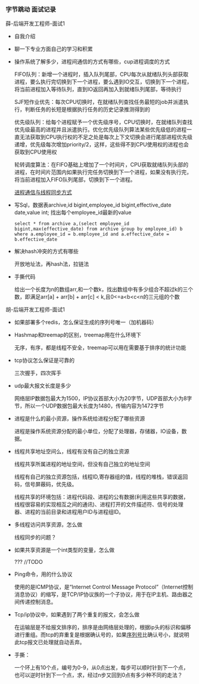 ### 字节跳动 面试记录

薛-后端开发工程师-面试1

- 自我介绍

- 聊一下专业方面自己的学习和积累

- 操作系统了解多少，进程间通信的方式有哪些，cup进程调度的方式
  
  FIFO队列：新增一个进程时，插入队列尾部，CPU每次从就绪队列头部获取进程，要么执行完切换到下一个进程，要么遇到IO交互，切换到下一个进程，将当前进程加入等待队列，直到IO返回再加入到就绪队列尾部，等待执行
  
  SJF短作业优先：每次CPU切换时，在就绪队列查找任务最短的job并派遣执行，判断任务的长短是根据执行任务的历史记录推测得到的
  
  优先级队列：给每个进程赋予一个优先级序号，CPU切换时，在就绪队列查找优先级最高的进程并且派遣执行。优化优先级队列算法某些优先级低的进程一直无法获取到CPU执行权的不足之处是每次上下文切换会进行尾部进程优先级递增，优先级每次增加priority/2，这样，这些得不到CPU使用权的进程也会获取到CPU使用权
  
  轮转调度算法：在FIFO基础上增加了一个时间片，CPU获取就绪队列头部的进程，在时间片范围内如果执行完任务切换到下一个进程，如果没有执行完，将当前进程加入FIFO队列尾部，切换到下一个进程。
  
  [进程通信与线程同步方式](https://www.cnblogs.com/xdyixia/p/9257668.html)

- 写Sql，数据表archive,id bigint,employee_id bigint,effective_date date,value int;  找出每个employee_id最新的value
  
  ```
  select * from archive a,(select employee_id bigint,max(effective_date) from archive group by employee_id) b where a.employee_id = b.employee_id and a.effective_date = b.effective_date
  ```

- 解决hash冲突的方式有哪些
  
  开放地址法，再hash法，拉链法

- 手撕代码 
  
   给出一个长度为n的数组arr,和一个数k，找出数组中有多少组合不超过k的三个数，即满足arr[a] + arr[b] + arr[c] < k,且0<=a<b<c<n的三元组的个数

胡-后端开发工程师-面试1

- 如果部署多个redis，怎么保证生成的序列号唯一（加机器码）

- Hashmap和treemap的区别，treemap用在什么环境下
  
  无序，有序，都是线程不安全，treemap可以用在需要基于排序的统计功能

- tcp协议怎么保证是可靠的
  
  三次握手，四次挥手

- udp最大报文长度是多少
  
  网络层IP数据包最大为1500，IP协议首部大小为20字节，UDP首部大小为8字节，所以一个UDP数据包最大长度为1480，传输内容为1472字节

- 进程是什么的最小资源，操作系统给进程分配了哪些资源
  
  进程是操作系统资源分配的最小单位，分配了处理器，存储器，IO设备，数据。

- 线程共享地址空间么，线程有没有自己的独立资源
  
  线程共享所属进程的地址空间，但没有自己独立的地址空间
  
  线程有自己的独立资源包括，线程ID,寄存器组的值，线程的堆栈，错误返回码，信号屏蔽码，优先级。
  
  线程共享的环境包括：进程代码段、进程的公有数据(利用这些共享的数据，线程很容易的实现相互之间的通讯)、进程打开的文件描述符、信号的处理器、进程的当前目录和进程用户ID与进程组ID。

- 多线程访问共享资源，怎么做
  
  线程同步的问题？

- 如果共享资源是一个int类型的变量，怎么做
  
  ???  //TODO

- Ping命令，用的什么协议
  
  使用的是ICMP协议，是“Internet Control Message Protocol”（Internet控制消息协议）的缩写，是TCP/IP协议族的一个子协议，用于在IP主机、路由器之间传递控制消息。

- Tcp/ip协议中，如果遇到了两个重复的报文，会怎么做
  
  在运输层是不给报文排序的，排序是由网络层处理的，根据ip头的标识和偏移进行重组。而tcp的弃重复是根据确认号的，如果[序列号](https://www.baidu.com/s?wd=%E5%BA%8F%E5%88%97%E5%8F%B7&tn=SE_PcZhidaonwhc_ngpagmjz&rsv_dl=gh_pc_zhidao)比确认号小，就说明此tcp报文已处理就自动丢弃。

- 手撕：
  
  一个环上有10个点，编号为0-9，从0点出发，每步可以顺时针到下一个点，也可以逆时针到下一个点，求，经过n步又回到0点有多少种不同的走法？
